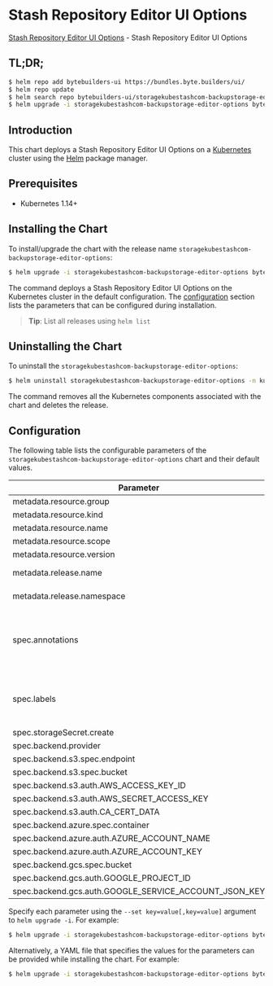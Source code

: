 # Stash Repository Editor UI Options

[Stash Repository Editor UI Options](https://byte.builders) - Stash Repository Editor UI Options

## TL;DR;

```bash
$ helm repo add bytebuilders-ui https://bundles.byte.builders/ui/
$ helm repo update
$ helm search repo bytebuilders-ui/storagekubestashcom-backupstorage-editor-options --version=v0.7.0
$ helm upgrade -i storagekubestashcom-backupstorage-editor-options bytebuilders-ui/storagekubestashcom-backupstorage-editor-options -n kube-system --create-namespace --version=v0.7.0
```

## Introduction

This chart deploys a Stash Repository Editor UI Options on a [Kubernetes](http://kubernetes.io) cluster using the [Helm](https://helm.sh) package manager.

## Prerequisites

- Kubernetes 1.14+

## Installing the Chart

To install/upgrade the chart with the release name `storagekubestashcom-backupstorage-editor-options`:

```bash
$ helm upgrade -i storagekubestashcom-backupstorage-editor-options bytebuilders-ui/storagekubestashcom-backupstorage-editor-options -n kube-system --create-namespace --version=v0.7.0
```

The command deploys a Stash Repository Editor UI Options on the Kubernetes cluster in the default configuration. The [configuration](#configuration) section lists the parameters that can be configured during installation.

> **Tip**: List all releases using `helm list`

## Uninstalling the Chart

To uninstall the `storagekubestashcom-backupstorage-editor-options`:

```bash
$ helm uninstall storagekubestashcom-backupstorage-editor-options -n kube-system
```

The command removes all the Kubernetes components associated with the chart and deletes the release.

## Configuration

The following table lists the configurable parameters of the `storagekubestashcom-backupstorage-editor-options` chart and their default values.

|                       Parameter                       |                    Description                     |              Default               |
|-------------------------------------------------------|----------------------------------------------------|------------------------------------|
| metadata.resource.group                               |                                                    | <code>storage.kubestash.com</code> |
| metadata.resource.kind                                |                                                    | <code>BackupStorage</code>         |
| metadata.resource.name                                |                                                    | <code>backupstorages</code>        |
| metadata.resource.scope                               |                                                    | <code>Namespaced</code>            |
| metadata.resource.version                             |                                                    | <code>v1alpha1</code>              |
| metadata.release.name                                 | Release name                                       | <code>""</code>                    |
| metadata.release.namespace                            | Release namespace                                  | <code>""</code>                    |
| spec.annotations                                      | Annotations to add to the database custom resource | <code>{}</code>                    |
| spec.labels                                           | Labels to add to all the template objects          | <code>{}</code>                    |
| spec.storageSecret.create                             |                                                    | <code>true</code>                  |
| spec.backend.provider                                 |                                                    | <code>"" # s3,gcs,azure</code>     |
| spec.backend.s3.spec.endpoint                         |                                                    | <code>""</code>                    |
| spec.backend.s3.spec.bucket                           |                                                    | <code>""</code>                    |
| spec.backend.s3.auth.AWS_ACCESS_KEY_ID                |                                                    | <code>""</code>                    |
| spec.backend.s3.auth.AWS_SECRET_ACCESS_KEY            |                                                    | <code>""</code>                    |
| spec.backend.s3.auth.CA_CERT_DATA                     |                                                    | <code>""</code>                    |
| spec.backend.azure.spec.container                     |                                                    | <code>""</code>                    |
| spec.backend.azure.auth.AZURE_ACCOUNT_NAME            |                                                    | <code>""</code>                    |
| spec.backend.azure.auth.AZURE_ACCOUNT_KEY             |                                                    | <code>""</code>                    |
| spec.backend.gcs.spec.bucket                          |                                                    | <code>""</code>                    |
| spec.backend.gcs.auth.GOOGLE_PROJECT_ID               |                                                    | <code>""</code>                    |
| spec.backend.gcs.auth.GOOGLE_SERVICE_ACCOUNT_JSON_KEY |                                                    | <code>""</code>                    |


Specify each parameter using the `--set key=value[,key=value]` argument to `helm upgrade -i`. For example:

```bash
$ helm upgrade -i storagekubestashcom-backupstorage-editor-options bytebuilders-ui/storagekubestashcom-backupstorage-editor-options -n kube-system --create-namespace --version=v0.7.0 --set metadata.resource.group=storage.kubestash.com
```

Alternatively, a YAML file that specifies the values for the parameters can be provided while
installing the chart. For example:

```bash
$ helm upgrade -i storagekubestashcom-backupstorage-editor-options bytebuilders-ui/storagekubestashcom-backupstorage-editor-options -n kube-system --create-namespace --version=v0.7.0 --values values.yaml
```
